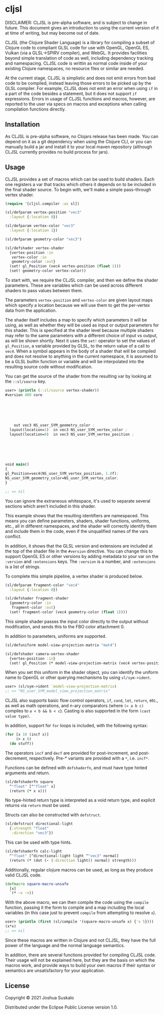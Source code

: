# cljsl
DISCLAIMER: CLJSL is pre-alpha software, and is subject to change in future.
This document gives an introduction to using the current version of it at time
of writing, but may become out of date.

CLJSL (the Clojure Shader Language) is a library for compiling a subset of
Clojure code to compliant GLSL code for use with OpenGL, OpenGL ES, Vulkan (via
a GLSL->SPIRV compiler), and WebGL. It provides facilities beyond simple
translation of code as well, including dependency tracking and namespacing.
CLJSL code is writtin as normal code inside of your existing Clojure namespaces,
no resource files or similar are needed.

At the current stage, CLJSL is simplistic and does not emit errors from bad code
to be compiled, instead leaving those errors to be picked up by the GLSL
compiler. For example, CLJSL does not emit an error when using `if` in a part of
the code besides a statement, but it does not support `if` expressions. Errors
in usage of CLJSL functions and macros, however, are reported to the user via
specs on macros and exceptions when calling compilation functions directly.

## Installation
As CLJSL is pre-alpha software, no Clojars release has been made. You can depend
on it as a git dependency when using the Clojure CLI, or you can manually build
a jar and install it to your local maven repository (although CLJSL currently
provides no build process for jars).

## Usage
CLJSL provides a set of macros which can be used to build shaders. Each one
registers a var that tracks which others it depends on to be included in the
final shader source. To begin with, we'll make a simple pass-through vertex
shader.

``` clojure
(require '[cljsl.compiler :as sl])

(sl/defparam vertex-position "vec3"
  :layout {:location 0})

(sl/defparam vertex-color "vec3"
  :layout {:location 1})

(sl/defparam geometry-color "vec3")

(sl/defshader vertex-shader
  {vertex-position :in
   vertex-color :in
   geometry-color :out}
  (set! gl_Position (vec4 vertex-position (float 1)))
  (set! geometry-color vertex-color))
```

To start with, we require the CLJSL compiler, and then we define the shader
parameters. These are variables which can be used across different shaders to
pass values between them.

The parameters `vertex-position` and `vertex-color` are given layout maps which
specify a location because we will use them to get the per-vertex data from the
application.

The shader itself includes a map to specify which parameters it will be using,
as well as whether they will be used as input or output parameters for this
shader. This is specified at the shader level because multiple shaders may refer
to the same parameters with a different choice of input vs output, as will be
shown shortly. Next it uses the `set!` operator to set the values of
`gl_Position`, a variable provided by GLSL, to the return value of a call to
`vec4`. When a symbol appears in the body of a shader that will be compiled and
does not resolve to anything in the current namespace, it is assumed to be a
GLSL builtin function or variable and will be interpolated into the resulting
source code without modification.

You can get the source of the shader from the resulting var by looking at the
`::sl/source` key.

``` clojure
user> (println (::sl/source vertex-shader))
#version 400 core






    out vec3 NS_user_SYM_geometry_color ;
  layout(location=1)  in vec3 NS_user_SYM_vertex_color ;
  layout(location=0)  in vec3 NS_user_SYM_vertex_position ;






void main()
{
gl_Position=vec4(NS_user_SYM_vertex_position, 1.0f);
NS_user_SYM_geometry_color=NS_user_SYM_vertex_color;
}

;; => nil
```

You can ignore the extraneous whitespace, it's used to separate several sections
which aren't included in this shader.

This example shows that the resulting identifiers are namespaced. This means you
can define parameters, shaders, shader functions, uniforms, etc., all in
different namespaces, and the shader will correctly identify them and include
them in the code, even if the unqualified names of the vars conflict.

In addition, it shows that the GLSL version and extensions are included at the
top of the shader file in the `#version` directive. You can change this to
support OpenGL ES or other versions by adding metadata to your var on the
`:version` and `:extensions` keys. The `:version` is a number, and `:extensions`
is a list of strings.

To complete this simple pipeline, a vertex shader is produced below.

``` clojure
(sl/defparam fragment-color "vec4"
  :layout {:location 0})

(sl/defshader fragment-shader
  {geometry-color :in
   fragment-color :out}
  (set! fragment-color (vec4 geometry-color (float 1))))
```

This simple shader passes the input color directly to the output without
modification, and sends this to the FBO color attachment 0.

In addition to parameters, uniforms are supported.

``` clojure
(sl/defuniform model-view-projection-matrix "mat4")

(sl/defshader camera-vertex-shader
  {vertex-position :in}
  (set! gl_Position (* model-view-projection-matrix (vec4 vertex-position (float 1)))))
```

When you set this uniform in the shader object, you can identify the uniform
name to OpenGL or other querying mechanisms by using `sl/sym->ident`.

``` clojure
user> (sl/sym->ident `model-view-projection-matrix)
;; => "NS_user_SYM_model_view_projection_matrix"
```

CLJSL also supports basic flow control operators, `if`, `cond`, `let`, `return`,
etc., as well as math operations, and n-ary comparators (where `(< a b c)`
compiles to `a < b && b < c`). Casting is also supported in the form `(cast
value type)`.

In addition, support for `for` loops is included, with the following syntax:

``` clojure
(for [x 10 (incf x)]
     (> x 0)
  (do stuff))
```

The operators `incf` and `decf` are provided for post-increment, and
post-decrement, respectively. Pre-* variants are provided with a `*`, i.e.
`incf*`.

Functions can be defined with `defshaderfn`, and must have type hinted arguments
and return.

``` clojure
(sl/defshaderfn square
  ^"float" [^"float" x]
  (return (* x x)))
```

No type-hinted return type is interpreted as a void return type, and explicit
returns via `return` must be used.

Structs can also be constructed with `defstruct`.

``` clojure
(sl/defstruct directional-light
  {:strength "float"
   :direction "vec3"})
```

This can be used with type hints.

``` clojure
(sl/defshaderfn calc-light
  ^"float" [^directional-light light ^"vec3" normal]
  (return (* (dot (- (:direction light)) normal) strength)))
```

Additionally, regular clojure macros can be used, as long as they produce valid
CLJSL code.

``` clojure
(defmacro square-macro-unsafe
  [x]
  `(* ~x ~x))
```

With the above macro, we can then compile the code using the `compile` function,
passing it the form to compile and a map including the local variables (in this
case just to prevent `compile` from attempting to resolve `x`).

``` clojure
user> (println (first (sl/compile '(square-macro-unsafe x) {'x 5})))
(x*x)
;; => nil
```

Since these macros are written in Clojure and not CLJSL, they have the full
power of the language and the normal language semantics.

In addition, there are several functions provided for compiling CLJSL code.
Their usage will not be explained here, but they are the basis on which the
macros work, and provide ways to build your own macros if their syntax or
semantics are unsatisfactory for your application.

## License

Copyright © 2021 Joshua Suskalo

Distributed under the Eclipse Public License version 1.0.
